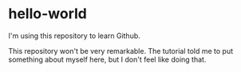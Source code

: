 # hello-world
I'm using this repository to learn Github.

This repository won't be very remarkable.
The tutorial told me to put something about myself here, but I don't feel like doing that.
